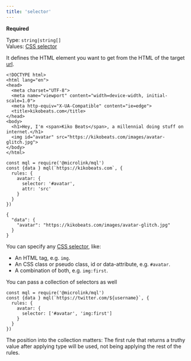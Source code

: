```yaml
---
title: 'selector'
---
```


**Required**<br/>

Type: `string|string[]`<br/>
Values: [CSS selector](https://developer.mozilla.org/en-US/docs/Web/CSS/CSS_Selectors)

It defines the HTML element you want to get from the HTML of the target [url](/docs/api/api-parameters/url).

```html{11}
<!DOCTYPE html>
<html lang="en">
<head>
  <meta charset="UTF-8">
  <meta name="viewport" content="width=device-width, initial-scale=1.0">
  <meta http-equiv="X-UA-Compatible" content="ie=edge">
  <title>kikobeats.com</title>
</head>
<body>
  <h1>Hey, I'm <span>Kiko Beats</span>, a millennial doing stuff on internet.</h1>
  <img id="avatar" src="https://kikobeats.com/images/avatar-glitch.jpg">
</body>
</html>
```

```js{5}
const mql = require('@microlink/mql')
const {data } mql(`https://kikobeats.com`, {
  rules: {
    avatar: {
      selector: '#avatar',
      attr: 'src'
    }
  }
})
```

```json{3}
{
  "data": {
    "avatar": "https://kikobeats.com/images/avatar-glitch.jpg"
  }
}
```

<Figcaption children='At least you need to specify the selector of the data to be extracted.' />

You can specify any [CSS selector](https://developer.mozilla.org/en-US/docs/Web/CSS/CSS_Selectors), like:

- An HTML tag, e.g. `img`.
- An CSS class or pseudo class, id or data-attribute, e.g. `#avatar`.
- A combination of both, e.g. `img:first`.

You can pass a collection of selectors as well

```js{5}
const mql = require('@microlink/mql')
const {data } mql(`https://twitter.com/${username}`, {
  rules: {
    avatar: {
      selector: ['#avatar', 'img:first']
    }
  }
})
```

<Figcaption children='Using mulitple selector makes the rule more generic.' />

The position into the collection matters: The first rule that returns a truthy value after applying type will be used, not being applying the rest of the rules.
